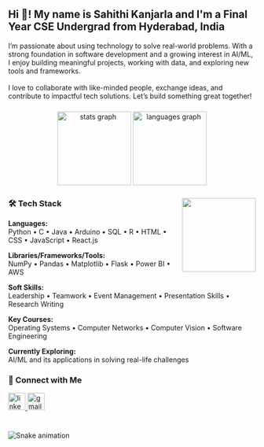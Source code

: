 <h2 align="left">Hi 👋! My name is Sahithi Kanjarla and I'm a Final Year CSE Undergrad from Hyderabad, India</h2>

<p align="left">
  I’m passionate about using technology to solve real-world problems. With a strong foundation in software development and a growing interest in AI/ML, 
  I enjoy building meaningful projects, working with data, and exploring new tools and frameworks.  
  <br><br>
  I love to collaborate with like-minded people, exchange ideas, and contribute to impactful tech solutions. Let’s build something great together!
</p>

###

<div align="center">
  <img src="https://github-readme-stats.vercel.app/api?username=sahithi-kanjarla&hide_title=false&hide_rank=false&show_icons=true&include_all_commits=true&count_private=true&disable_animations=false&theme=dracula&locale=en&hide_border=false" height="150" alt="stats graph"  />
  <img src="https://github-readme-stats.vercel.app/api/top-langs?username=sahithi-kanjarla&locale=en&hide_title=false&layout=compact&card_width=320&langs_count=5&theme=dracula&hide_border=false" height="150" alt="languages graph"  />
</div>

###

<img align="right" height="150" src="https://i.imgflip.com/65efzo.gif"  />

###

### 🛠️ Tech Stack

**Languages:**  
Python • C • Java • Arduino • SQL • R • HTML • CSS • JavaScript • React.js

**Libraries/Frameworks/Tools:**  
NumPy • Pandas • Matplotlib • Flask • Power BI • AWS

**Soft Skills:**  
Leadership • Teamwork • Event Management • Presentation Skills • Research Writing

**Key Courses:**  
Operating Systems • Computer Networks • Computer Vision • Software Engineering

**Currently Exploring:**  
AI/ML and its applications in solving real-life challenges

###

### 🔗 Connect with Me

<div align="left">
  <a href="https://www.linkedin.com/in/sahithi-kanjarla" target="_blank">
    <img src="https://img.shields.io/static/v1?message=LinkedIn&logo=linkedin&label=&color=0077B5&logoColor=white&labelColor=&style=for-the-badge" height="35" alt="linkedin logo" />
  </a>
  <a href="mailto:sahithikanjarla@example.com" target="_blank">
    <img src="https://img.shields.io/static/v1?message=Gmail&logo=gmail&label=&color=D14836&logoColor=white&labelColor=&style=for-the-badge" height="35" alt="gmail logo" />
  </a>
</div>

###

<br clear="both">

<img src="https://raw.githubusercontent.com/maurodesouza/maurodesouza/output/snake.svg" alt="Snake animation" />
